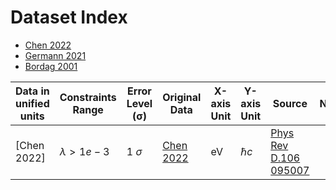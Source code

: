 
# Dataset Index
- [Chen 2022](./V1alphadataLei/Chen2022.csv)
- [Germann 2021](./V1alphadataLei/Germann2021.csv)
- [Bordag 2001](./V1alphadataLei/Bordag2001two.csv)


| Data in unified  units       | Constraints Range | Error Level (σ)  | Original Data              | X-axis Unit | Y-axis Unit  | Source| Notes| Confirmed by Author |
|-----------------------------|-----------------------------|-------------|-------------|--------------------|-----------------|-----------------|-----------------|-----------------|
| [Chen 2022]| $\lambda>1e-3$            | 1 $\sigma$          |[Chen 2022](./V1alphadataLei/Chen2022.csv)| eV      | $\hbar c$      |[Phys Rev D.106 095007](https://link.aps.org/doi/10.1103/PhysRevD.106.095007) | ||
